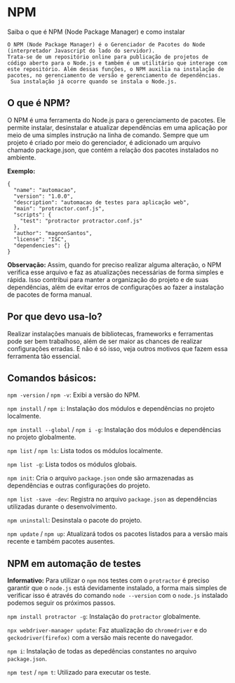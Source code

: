 # NPM
Saiba o que é NPM (Node Package Manager) e como instalar
```
O NPM (Node Package Manager) é o Gerenciador de Pacotes do Node (interpretador Javascript do lado do servidor).
Trata-se de um repositório online para publicação de projetos de código aberto para o Node.js e também é um utilitário que interage com este repositório. Além dessas funções, o NPM auxilia na instalação de pacotes, no gerenciamento de versão e gerenciamento de dependências.  Sua instalação já ocorre quando se instala o Node.js.
```

## O que é NPM? 

O NPM é uma ferramenta do Node.js para o gerenciamento de pacotes. Ele permite instalar, desinstalar e atualizar dependências em uma aplicação por meio de uma simples instrução na linha de comando. Sempre que um projeto é criado por meio do gerenciador, é adicionado um arquivo chamado package.json, que contém a relação dos pacotes instalados no ambiente.

**Exemplo:** 
```
{
  "name": "automacao",
  "version": "1.0.0",
  "description": "automacao de testes para aplicação web",
  "main": "protractor.conf.js",
  "scripts": {
    "test": "protractor protractor.conf.js"
  },
  "author": "magnonSantos",
  "license": "ISC",
  "dependencies": {}
}
```
**Observação:** Assim, quando for preciso realizar alguma alteração, o NPM verifica esse arquivo e faz as atualizações necessárias de forma simples e rápida. Isso contribui para manter a organização do projeto e de suas dependências, além de evitar erros de configurações ao fazer a instalação de pacotes de forma manual.

## Por que devo usa-lo?

Realizar instalações manuais de bibliotecas, frameworks e ferramentas pode ser bem trabalhoso, além de ser maior as chances de realizar configurações erradas. E não é só isso, veja outros motivos que fazem essa ferramenta tão essencial.

## Comandos básicos:
`npm -version` / `npm -v`: Exibi a versão do NPM.

`npm install` / `npm i`: Instalação dos módulos e dependências no projeto localmente.

`npm install --global` / `npm i -g`:  Instalação dos módulos e dependências no projeto globalmente.

`npm list` / `npm ls`: Lista todos os módulos localmente.

`npm list -g`: Lista todos os módulos globais.

`npm init`: Cria o arquivo `package.json` onde são armazenadas as dependências e outras configurações do projeto.

`npm list -save -dev`: Registra no arquivo `package.json` as dependências utilizadas durante o desenvolvimento.

`npm uninstall`: Desinstala o pacote do projeto.

`npm update` / `npm up`: Atualizará todos os pacotes listados para a versão mais recente e também pacotes ausentes.

## NPM em automação de testes

**Informativo:** Para utilizar o `npm` nos testes com o `protractor` é preciso garantir que o `node.js` está devidamente instalado, a forma mais simples de verificar isso é através do comando `node --version` com o `node.js` instalado podemos seguir os próximos passos.

`npm install protractor -g`: Instalação do `protractor` globalmente.

`npx webdriver-manager update`: Faz atualização do `chromedriver` e do `geckodriver(firefox)` com a versão mais recente do navegador.

`npm i`: Instalação de todas as depedências constantes no arquivo `package.json`.

`npm test` / `npm t`: Utilizado para executar os teste.





